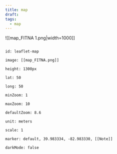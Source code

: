 ```yaml
---
title: map
draft: 
tags:
  - map
---
```




![[map_FITNA 1.png|width=1000]]


```leaflet

id: leaflet-map

image: [[map_FITNA.png]]

height: 1300px

lat: 50

long: 50

minZoom: 1

maxZoom: 10

defaultZoom: 8.6

unit: meters

scale: 1

marker: default, 39.983334, -82.983330, [[Note]]

darkMode: false

```




